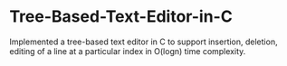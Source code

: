 # Tree-Based-Text-Editor-in-C
Implemented a tree-based text editor in C to support insertion, deletion, editing of a line at a particular index in O(logn) time complexity.
